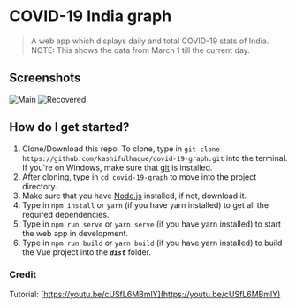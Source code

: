 # COVID-19 India graph

> A web app which displays daily and total COVID-19 stats of India.
> NOTE: This shows the data from March 1 till the current day.

## Screenshots

![Main](src/assets/main.png)
![Recovered](src/assets/recovered.png)

## How do I get started?

1. Clone/Download this repo. To clone, type in `git clone https://github.com/kashifulhaque/covid-19-graph.git` into the terminal. If you're on Windows, make sure that [git](https://git-scm.com) is installed.
2. After cloning, type in `cd covid-19-graph` to move into the project directory.
3. Make sure that you have [Node.js](https://nodejs.org/en/download) installed, if not, download it.
4. Type in `npm install` or `yarn` (if you have yarn installed) to get all the required dependencies.
5. Type in `npm run serve` or `yarn serve` (if you have yarn installed) to start the web app in development.
6. Type in `npm run build` or `yarn build` (if you have yarn installed) to build the Vue project into the **_`dist`_** folder.

### Credit

Tutorial: [https://youtu.be/cUSfL6MBmlY](https://youtu.be/cUSfL6MBmlY)
